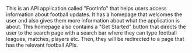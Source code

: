 This is an API application called "FootInfo" that helps users access information about football updates. It has a homepage that welcomes the user and also gives them more information about what the application is about. This homepage also contains a "Get Started" button that directs the user to the search page with a search bar where they can type football leagues, matches, players etc. Then, they will be redirected to a page that has the relevant football APIs.